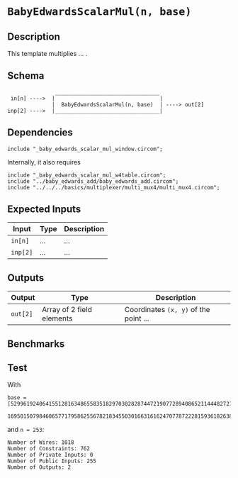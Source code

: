 # `BabyEdwardsScalarMul(n, base)`

## Description

This template multiplies ... . 

## Schema

```
               _________________________________     
 in[n] ---->  |                                 |
              |  BabyEdwardsScalarMul(n, base)  | ----> out[2]
inp[2] ---->  |_________________________________|
```

## Dependencies

```
include "_baby_edwards_scalar_mul_window.circom";
```
Internally, it also requires
```
include "_baby_edwards_scalar_mul_w4table.circom";
include "../baby_edwards_add/baby_edwards_add.circom";
include "../../../basics/multiplexer/multi_mux4/multi_mux4.circom";
```

## Expected Inputs

| Input         | Type           | Description         |                                            
| ------------- | -------------  | -------------       | 
| `in[n]`       | ...  | ...  |
| `inp[2]`      | ...  | ...  |

## Outputs

| Output        | Type           | Description     |
| ------------- | -------------  | ----------      | 
| `out[2]`      | Array of 2 field elements  | Coordinates `(x, y)` of the point ...  |

## Benchmarks 

## Test

With
```
base = [5299619240641551281634865583518297030282874472190772894086521144482721001553,    
       16950150798460657717958625567821834550301663161624707787222815936182638968203]
```
and `n = 253`:
```
Number of Wires: 1018
Number of Constraints: 762
Number of Private Inputs: 0
Number of Public Inputs: 255
Number of Outputs: 2
```